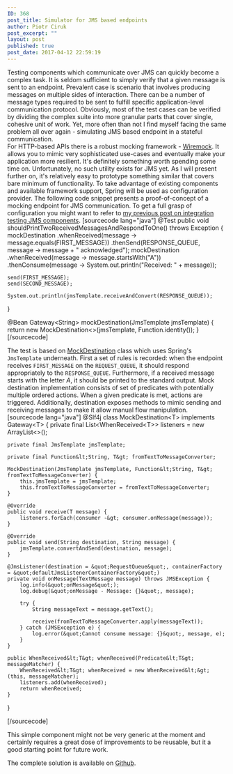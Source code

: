 ```yaml
---
ID: 368
post_title: Simulator for JMS based endpoints
author: Piotr Ciruk
post_excerpt: ""
layout: post
published: true
post_date: 2017-04-12 22:59:19
---
```

Testing components which communicate over JMS can quickly become a complex task. It is seldom sufficient to simply verify that a given message is sent to an endpoint. Prevalent case is scenario that involves producing messages on multiple sides of interaction. There can be a number of message types required to be sent to fulfill specific application-level communication protocol. 
Obviously, most of the test cases can be verified by dividing the complex suite into more granular parts that cover single, cohesive unit of work. Yet, more often than not I find myself facing the same problem all over again - simulating JMS based endpoint in a stateful communication.   
For HTTP-based APIs there is a robust mocking framework - <a href="http://wiremock.org/">Wiremock</a>. It allows you to mimic very sophisticated use-cases and eventually make your application more resilient. It's definitely something worth spending some time on. Unfortunately, no such utility exists for JMS yet. As I will present further on, it's relatively easy to prototype something similar that covers bare minimum of functionality. To take advantage of existing components and available framework support, Spring will be used as configuration provider. 
The following code snippet presents a proof-of-concept of a mocking endpoint for JMS communication. To get a full grasp of configuration you might want to refer to <a href="http://ciruk.pl/2017/01/testing-jms-bridge-to-ibm-mq-with-spring-boot/">my previous post on integration testing JMS components</a>.
[sourcecode lang="java"]
@Test
public void shouldPrintTwoReceivedMessagesAndRespondToOne() throws Exception {
    mockDestination
            .whenReceived(message -&gt; message.equals(FIRST_MESSAGE))
            .thenSend(RESPONSE_QUEUE, message -&gt; message + &quot; acknowledged&quot;);
    mockDestination
            .whenReceived(message -&gt; message.startsWith(&quot;A&quot;))
            .thenConsume(message -&gt; System.out.println(&quot;Received: &quot; + message));

    send(FIRST_MESSAGE);
    send(SECOND_MESSAGE);

    System.out.println(jmsTemplate.receiveAndConvert(RESPONSE_QUEUE));
}

@Bean
Gateway&lt;String&gt; mockDestination(JmsTemplate jmsTemplate) {
    return new MockDestination&lt;&gt;(jmsTemplate, Function.identity());
}
[/sourcecode]

The test is based on <a href="https://github.com/cpiotr/blog/blob/master/blog-code/src/main/java/pl/ciruk/blog/jms/MockDestination.java">MockDestination</a> class which uses Spring's <code>JmsTemplate</code> underneath. First a set of rules is recorded: when the endpoint receives <code>FIRST_MESSAGE</code> on the <code>REQUEST_QUEUE</code>, it should respond appropriately to the <code>RESPONSE_QUEUE</code>. Furthermore, if a received message starts with the letter <em>A</em>, it should be printed to the standard output. 
Mock destination implementation consists of set of predicates with potentially multiple ordered actions. When a given predicate is met, actions are triggered. Additionally, destination exposes methods to mimic sending and receiving messages to make it allow manual flow manipulation.    
[sourcecode lang="java"]
@Slf4j
class MockDestination&lt;T&gt; implements Gateway&lt;T&gt; {
    private final List&lt;WhenReceived&lt;T&gt;&gt; listeners = new ArrayList&lt;&gt;();

    private final JmsTemplate jmsTemplate;

    private final Function&lt;String, T&gt; fromTextToMessageConverter;

    MockDestination(JmsTemplate jmsTemplate, Function&lt;String, T&gt; fromTextToMessageConverter) {
        this.jmsTemplate = jmsTemplate;
        this.fromTextToMessageConverter = fromTextToMessageConverter;
    }

    @Override
    public void receive(T message) {
        listeners.forEach(consumer -&gt; consumer.onMessage(message));
    }

    @Override
    public void send(String destination, String message) {
        jmsTemplate.convertAndSend(destination, message);
    }

    @JmsListener(destination = &quot;RequestQueue&quot;, containerFactory = &quot;defaultJmsListenerContainerFactory&quot;)
    private void onMessage(TextMessage message) throws JMSException {
        log.info(&quot;onMessage&quot;);
        log.debug(&quot;onMessage - Message: {}&quot;, message);

        try {
            String messageText = message.getText();

            receive(fromTextToMessageConverter.apply(messageText));
        } catch (JMSException e) {
            log.error(&quot;Cannot consume message: {}&quot;, message, e);
        }
    }

    public WhenReceived&lt;T&gt; whenReceived(Predicate&lt;T&gt; messageMatcher) {
        WhenReceived&lt;T&gt; whenReceived = new WhenReceived&lt;&gt;(this, messageMatcher);
        listeners.add(whenReceived);
        return whenReceived;
    }
}

[/sourcecode]

This simple component might not be very generic at the moment and certainly requires a great dose of improvements to be reusable, but it a good starting point for future work. 

The complete solution is available on <a href="https://github.com/cpiotr/blog/blob/master/blog-code/src/test/java/pl/ciruk/blog/jms/MockDestinationIntegrationTest.java">Github</a>.
